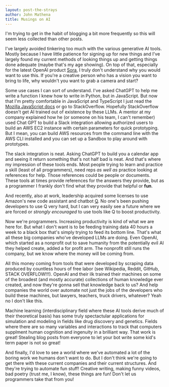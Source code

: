 ```yaml
---
layout: post-the-strays
author: John Mathena
title: Musings on AI
---
```


I'm trying to get in the habit of blogging a bit more frequently so this will seem less collected than other posts.

I've largely avoided tinkering too much with the various generative AI tools. Mostly because I have little patience for signing up for new things
and I've largely found my current methods of looking things up and getting things done adequate (maybe that's my age showing). On top of that,
especially for the latest OpenAI product [Sora](https://openai.com/sora), I truly don't understand why you would want to use this. If you're a 
creative person who has a vision you want to bring to life, why wouldn't you want to grab a camera and start? 

Some use cases I can sort of understand. I've asked ChatGPT to help me write a function I knew how to write in Python, but in JavaScript. But now
that I'm pretty comfortable in JavaScript and TypeScript I just read the 
[Mozilla JavaScript docs](https://developer.mozilla.org/en-US/docs/Web/JavaScript/Reference) or go to StackOverflow. Hopefully StackOverflow
doesn't get AI trained out of existence by these LLMs. A mentor at my company explained how he (or someone on his team, I can't remember) used
Chat GPT to build a Slack integration allowing authorized users to build an AWS EC2 instance with certain parameters for quick prototyping. But
I mean, you can build AWS resources from the command line with the AWS CLI installed and you can set up a Sandbox to play around with prototypes.

The slack integration is neat. Asking ChatGPT to build you a calendar app and seeing it return something that's not half bad is neat. And that's
where my impression of these tools ends. Most people trying to learn and practice a skill (least of all programmers), need reps *as well as*
practice looking at references for help. Those references could be people or documents. These tools at times provide references for the answers
they provide, but as a programmer I frankly don't find what they provide that helpful or **fun**.

And recently, also at work, leadership acquired some licenses to use Amazon's new code assistant and chatbot [Q](https://aws.amazon.com/q/).
No one's been pushing developers to use Q very hard, but I can very easily see a future where we are forced or *strongly encouraged* to use tools
like Q to boost productivity.

Now we're programmers. Increasing productivity is kind of what we are here for. But what I don't want is to be feeding training data 40 hours a
week to a black box that's simply trying to feed its bottom line. That's what all these big companies who've developed LLMs are doing. Even
OpenAI, which started as a nonprofit out to save humanity from the potentially evil AI they helped create, added a for profit arm. The nonprofit
still runs the company, but we know where the money will be coming from. 

All this money coming from tools that were developed by scraping data produced by countless hours of free labor (see Wikipedia, Reddit, GitHub,
STACK OVERFLOW!!!). OpenAI and their ilk trained their machines on some of the broadest (and mostly accurate) collections of human knowledge
ever created, and now they're gonna sell that knowledge back to us? And help companies the world over automate not just the jobs of the developers
who build these machines, but lawyers, teachers, truck drivers, whatever? Yeah no I don't like this. 

Machine learning (interdisciplinary field where these AI tools derive much of their theoretical basis) has some truly spectactular applications
for simulation and modeling in fields like drug discovery and genetics. Fields where there are so many variables and interactions to track that 
computers supplment human cognition and ingenuity in a brilliant way. That work is great! Stealing blog posts from everyone to let your bot write
some kid's term paper is not so great!

And finally, I'd love to see a world where we've automated a lot of the boring work we humans don't want to do. But I don't think we're going to
get there with these current companies and their current structures. And they're trying to automate fun stuff! Creative writing, making funny
videos, bad poetry (trust me, I know), these things are fun! Don't let us programmers take that from you!
